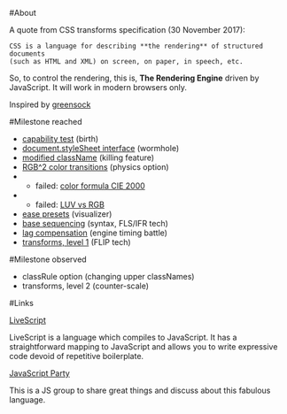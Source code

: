#About

A quote from CSS transforms specification (30 November 2017):
```
CSS is a language for describing **the rendering** of structured documents
(such as HTML and XML) on screen, on paper, in speech, etc.
```
So, to control the rendering, this is, **The Rendering Engine** driven by JavaScript.
It will work in modern browsers only.

Inspired by [greensock](https://greensock.com)


#Milestone reached

* [capability test](https://rawgit.com/determin1st/redsock/master/test-1/index.html) (birth)
* [document.styleSheet interface](https://rawgit.com/determin1st/redsock/master/test-2/index.html) (wormhole)
* [modified className](https://rawgit.com/determin1st/redsock/master/test-3/index.html) (killing feature)
* [RGB^2 color transitions](https://rawgit.com/determin1st/redsock/master/test-4/index.html) (physics option)
* * failed: [color formula CIE 2000](https://rawgit.com/determin1st/redsock/CIEDE2000-formula-failure-proof/test-4/index.html)
* * failed: [LUV vs RGB](https://rawgit.com/determin1st/redsock/LUV-vs-RGB/test-4/index.html)
* [ease presets](https://rawgit.com/determin1st/redsock/master/test-5/index.html) (visualizer)
* [base sequencing](https://rawgit.com/determin1st/redsock/master/test-6/index.html) (syntax, FLS/IFR tech)
* [lag compensation](https://rawgit.com/determin1st/redsock/master/test-7/index.html) (engine timing battle)
* [transforms, level 1](https://rawgit.com/determin1st/redsock/master/test-8/index.html) (FLIP tech)

#Milestone observed

* classRule option (changing upper classNames)
* transforms, level 2 (counter-scale)

#Links

[LiveScript](http://livescript.net/)

LiveScript is a language which compiles to JavaScript.
It has a straightforward mapping to JavaScript and
allows you to write expressive code devoid of repetitive boilerplate.

[JavaScript Party](https://t.me/javascriptgroup)

This is a JS group to share great things and
discuss about this fabulous language.



